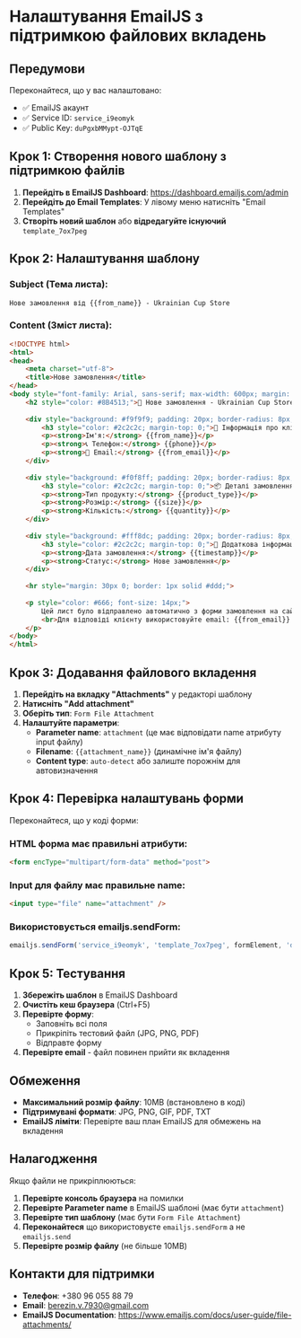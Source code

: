 # Налаштування EmailJS з підтримкою файлових вкладень

## Передумови
Переконайтеся, що у вас налаштовано:
- ✅ EmailJS акаунт
- ✅ Service ID: `service_i9eomyk`
- ✅ Public Key: `duPgxbMMypt-OJTqE`

## Крок 1: Створення нового шаблону з підтримкою файлів

1. **Перейдіть в EmailJS Dashboard**: https://dashboard.emailjs.com/admin
2. **Перейдіть до Email Templates**: У лівому меню натисніть "Email Templates"
3. **Створіть новий шаблон** або **відредагуйте існуючий** `template_7ox7peg`

## Крок 2: Налаштування шаблону

### Subject (Тема листа):
```
Нове замовлення від {{from_name}} - Ukrainian Cup Store
```

### Content (Зміст листа):
```html
<!DOCTYPE html>
<html>
<head>
    <meta charset="utf-8">
    <title>Нове замовлення</title>
</head>
<body style="font-family: Arial, sans-serif; max-width: 600px; margin: 0 auto; padding: 20px;">
    <h2 style="color: #8B4513;">🥤 Нове замовлення - Ukrainian Cup Store</h2>
    
    <div style="background: #f9f9f9; padding: 20px; border-radius: 8px; margin: 20px 0;">
        <h3 style="color: #2c2c2c; margin-top: 0;">👤 Інформація про клієнта:</h3>
        <p><strong>Ім'я:</strong> {{from_name}}</p>
        <p><strong>📞 Телефон:</strong> {{phone}}</p>
        <p><strong>📧 Email:</strong> {{from_email}}</p>
    </div>
    
    <div style="background: #f0f8ff; padding: 20px; border-radius: 8px; margin: 20px 0;">
        <h3 style="color: #2c2c2c; margin-top: 0;">📦 Деталі замовлення:</h3>
        <p><strong>Тип продукту:</strong> {{product_type}}</p>
        <p><strong>Розмір:</strong> {{size}}</p>
        <p><strong>Кількість:</strong> {{quantity}}</p>
    </div>
    
    <div style="background: #fff8dc; padding: 20px; border-radius: 8px; margin: 20px 0;">
        <h3 style="color: #2c2c2c; margin-top: 0;">📅 Додаткова інформація:</h3>
        <p><strong>Дата замовлення:</strong> {{timestamp}}</p>
        <p><strong>Статус:</strong> Нове замовлення</p>
    </div>
    
    <hr style="margin: 30px 0; border: 1px solid #ddd;">
    
    <p style="color: #666; font-size: 14px;">
        Цей лист було відправлено автоматично з форми замовлення на сайті Ukrainian Cup Store.
        <br>Для відповіді клієнту використовуйте email: {{from_email}}
    </p>
</body>
</html>
```

## Крок 3: Додавання файлового вкладення

1. **Перейдіть на вкладку "Attachments"** у редакторі шаблону
2. **Натисніть "Add attachment"**
3. **Оберіть тип**: `Form File Attachment`
4. **Налаштуйте параметри**:
   - **Parameter name**: `attachment` (це має відповідати name атрибуту input файлу)
   - **Filename**: `{{attachment_name}}` (динамічне ім'я файлу)
   - **Content type**: `auto-detect` або залиште порожнім для автовизначення

## Крок 4: Перевірка налаштувань форми

Переконайтеся, що у коді форми:

### HTML форма має правильні атрибути:
```html
<form encType="multipart/form-data" method="post">
```

### Input для файлу має правильне name:
```html
<input type="file" name="attachment" />
```

### Використовується emailjs.sendForm:
```javascript
emailjs.sendForm('service_i9eomyk', 'template_7ox7peg', formElement, 'duPgxbMMypt-OJTqE')
```

## Крок 5: Тестування

1. **Збережіть шаблон** в EmailJS Dashboard
2. **Очистіть кеш браузера** (Ctrl+F5)
3. **Перевірте форму**:
   - Заповніть всі поля
   - Прикріпіть тестовий файл (JPG, PNG, PDF)
   - Відправте форму
4. **Перевірте email** - файл повинен прийти як вкладення

## Обмеження

- **Максимальний розмір файлу**: 10MB (встановлено в коді)
- **Підтримувані формати**: JPG, PNG, GIF, PDF, TXT
- **EmailJS ліміти**: Перевірте ваш план EmailJS для обмежень на вкладення

## Налагодження

Якщо файли не прикріплюються:

1. **Перевірте консоль браузера** на помилки
2. **Перевірте Parameter name** в EmailJS шаблоні (має бути `attachment`)
3. **Перевірте тип шаблону** (має бути `Form File Attachment`)
4. **Переконайтеся** що використовуєте `emailjs.sendForm` а не `emailjs.send`
5. **Перевірте розмір файлу** (не більше 10MB)

## Контакти для підтримки

- **Телефон**: +380 96 055 88 79
- **Email**: berezin.v.7930@gmail.com
- **EmailJS Documentation**: https://www.emailjs.com/docs/user-guide/file-attachments/

